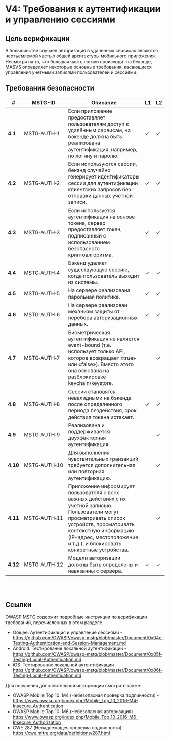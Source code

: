 # V4: Требования к аутентификации и управлению сессиями

## Цель верификации

В большинстве случаев авторизация в удаленных сервисах являются неотъемлемой частью общей архитектуры мобильного приложения. Несмотря на то, что большая часть логики происходит на бекэнде, MASVS определяет некоторые основные требования, касающиеся управления учетными записями пользователей и сессиями.

## Требования безопасности

| # | MSTG-ID | Описание | L1 | L2 |
| --- | --- | --- | --- | --- |
| **4.1** | MSTG‑AUTH‑1 | Если приложение предоставляет пользователям доступ к удалённым сервисам, на бэкенде должна быть реализована аутентификация, например, по логину и паролю. | ✓ | ✓ |
| **4.2** | MSTG‑AUTH‑2 | Если используются сессии, бекэнд случайно генерирует идентификаторы сессии для аутентификации клиентских запросов без отправки данных учётной записи.  | ✓ | ✓ |
| **4.3** | MSTG‑AUTH‑3 | Если используется аутентификация на основе токена, сервер предоставляет токен, подписанный с использованием безопасного криптоалгоритма. | ✓ | ✓ |
| **4.4** | MSTG‑AUTH‑4 | Бэкенд удаляет существующую сессию, когда пользователь выходит из системы. | ✓ | ✓ |
| **4.5** | MSTG‑AUTH‑5 | На сервере реализована парольная политика. | ✓ | ✓ |
| **4.6** | MSTG‑AUTH‑6 | На сервере реализован механизм защиты от перебора авторизационных данных. | ✓ | ✓ |
| **4.7** | MSTG‑AUTH‑7 | Биометрическая аутентификация не является event-bound (т.е. использует только API, которое возвращает «true» или «false»). Вместо этого она основана на разблокировке keychain/keystore. |   | ✓ |
| **4.8** | MSTG‑AUTH‑8 | Сессии становятся невалидными на бэкенде после определенного периода бездействия, срок действия токена истекает. | ✓ | ✓ |
| **4.9** | MSTG‑AUTH‑9 | Реализована и поддерживается двухфакторная аутентификация.  |   | ✓ |
| **4.10** | MSTG‑AUTH‑10 | Для выполнения чувствительных транзакций требуется дополнительная или повторная аутентификацию.  |   | ✓ |
| **4.11** | MSTG‑AUTH‑11 | Приложение информирует пользователя о всех важных действиях с их учетной записью. Пользователи могут просматривать список устройств, просматривать контекстную информацию (IP-адрес, местоположение и т.д.), и блокировать конкретные устройства. |  | ✓ |
| **4.12** | MSTG‑AUTH‑12 | Модели авторизации должны быть определены и навязанны с сервера. | ✓ | ✓ |

<br/><br/>

## Ссылки

OWASP MSTG содержит подробные инструкции по верификации требований, перечисленных в этом разделе.

- Общее: Аутентификация и управление сессиями - <https://github.com/OWASP/owasp-mstg/blob/master/Document/0x04e-Testing-Authentication-and-Session-Management.md>
- Android: Тестирование локальной аутентификации - <https://github.com/OWASP/owasp-mstg/blob/master/Document/0x05f-Testing-Local-Authentication.md>
- iOS: Тестирование локальной аутентификации - <https://github.com/OWASP/owasp-mstg/blob/master/Document/0x06f-Testing-Local-Authentication.md>

Для получения дополнительной информации смотрите также:

- OWASP Mobile Top 10: M4 (Небезопасная проверка подлинности) - <https://www.owasp.org/index.php/Mobile_Top_10_2016-M4-Insecure_Authentication>
- OWASP Mobile Top 10: M6 (Небезопасная авторизация) - <https://www.owasp.org/index.php/Mobile_Top_10_2016-M6-Insecure_Authorization>
- CWE 287 (Ненадлежащея проверка подлинности)- <https://cwe.mitre.org/data/definitions/287.html>
